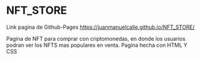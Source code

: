 # NFT_STORE

Link pagina de Github-Pages
  https://juanmanuelcalle.github.io/NFT_STORE/

Pagina de NFT para comprar con criptomonedas, en donde los usuarios podran ver los NFTS mas populares en venta. Pagina hecha con HTML Y CSS
